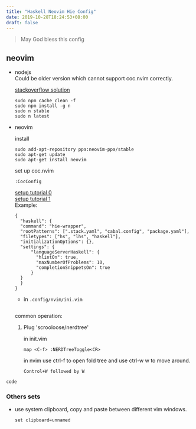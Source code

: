 ```yaml
---
title: "Haskell Neovim Hie Config"
date: 2019-10-28T18:24:53+08:00
draft: false 
---
```


> May God bless this config 

## neovim 
- nodejs   
  Could be older version which cannot support coc.nvim correctly.

  [stackoverflow solution](https://askubuntu.com/questions/426750/how-can-i-update-my-nodejs-to-the-latest-version)
  ``` 
  sudo npm cache clean -f
  sudo npm install -g n
  sudo n stable
  sudo n latest
  ```

- neovim
  
  install 
  ```
  sudo add-apt-repository ppa:neovim-ppa/stable
  sudo apt-get update
  sudo apt-get install neovim
  ```

  set up coc.nvim
  ```
  :CocConfig
  ```
  [setup tutorial 0](http://marco-lopes.com/articles/Vim-and-Haskell-in-2019/)   
  [setup tutorial 1](https://chrispenner.ca/posts/hie-core)  
  Example:
  ```
  {
	"haskell": {
  	"command": "hie-wrapper",
  	"rootPatterns": [".stack.yaml", "cabal.config", "package.yaml"],
  	"filetypes": ["hs", "lhs", "haskell"],
  	"initializationOptions": {},
  	"settings": {
    	"languageServerHaskell": {
    	  "hlintOn": true,
    	  "maxNumberOfProblems": 10,
    	  "completionSnippetsOn": true
    	}
  	}
	}
  }
  ```
    - in `.config/nvim/ini.vim`
  ```
  
  ```

  common operation:  
  1. Plug 'scrooloose/nerdtree'  

      in init.vim
      ```
      map <C-f> :NERDTreeToggle<CR>
      ```
      in nvim use ctrl-f to open fold tree and use ctrl-w w to move around.
      ```
      Control+W followed by W
      ```

```
code
```

### Others sets

- use system clipboard, copy and paste between different vim windows.
  
  ```
  set clipboard=unnamed
  ```